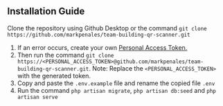 ## Installation Guide
Clone the repository using Github Desktop or the command `git clone https://github.com/markpenales/team-building-qr-scanner.git`
    
1. If an error occurs, create your own [Personal Access Token.](https://docs.github.com/en/enterprise-server@3.6/authentication/keeping-your-account-and-data-secure/managing-your-personal-access-tokens)
2. Then run the command `git clone https://<PERSONAL_ACCESS_TOKEN>@github.com/markpenales/team-building-qr-scanner.git`. Note: Replace the `<PERSONAL_ACCESS_TOKEN>` with the generated token.
3. Copy and paste the `.env.example` file and rename the copied file `.env`
4. Run the command `php artisan migrate`, `php artisan db:seed` and `php artisan serve`
